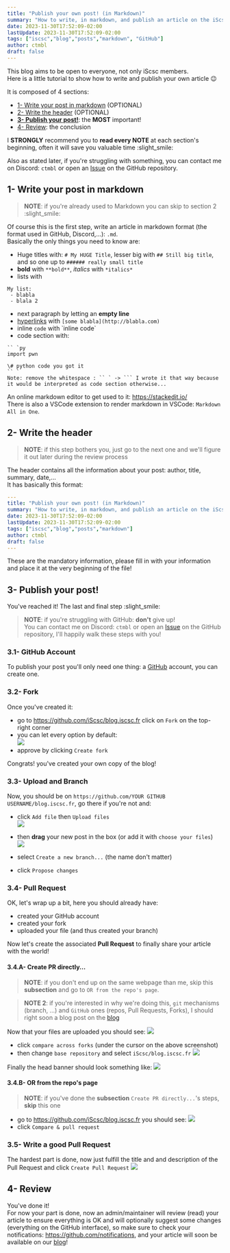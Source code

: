 ```yaml
---
title: "Publish your own post! (in Markdown)"
summary: "How to write, in markdown, and publish an article on the iScsc blog through GitHub's Pull Requests"
date: 2023-11-30T17:52:09-02:00
lastUpdate: 2023-11-30T17:52:09-02:00
tags: ["iscsc","blog","posts","markdown", "GitHub"]
author: ctmbl
draft: false
---
```


This blog aims to be open to everyone, not only iScsc members.  
Here is a little tutorial to show how to write and publish your own article :wink:

It is composed of 4 sections:
<!--more-->
- [1- Write your post in markdown](#1--write-your-post-in-markdown) (OPTIONAL)
- [2- Write the header](#2--write-the-header) (OPTIONAL)
- **[3- Publish your post!](#3--publish-your-post)**: the **MOST** important!
- [4- Review](#4--review): the conclusion


I **STRONGLY** recommend you to **read every NOTE** at each section's beginning, often it will save you valuable time :slight_smile:

Also as stated later, if you're struggling with something, you can contact me on Discord: `ctmbl` or open an [Issue](https://github.com/iScsc/blog.iscsc.fr/issues) on the GitHub repository.

## 1- Write your post in markdown
> **NOTE**: if you're already used to Markdown you can skip to section 2 :slight_smile:

Of course this is the first step, write an article in markdown format (the format used in GitHub, Discord,...): `.md`.  
Basically the only things you need to know are:
 - Huge titles with: `# My HUGE Title`, lesser big with `## Still big title`, and so one up to `###### really small title`
 - **bold** with `**bold**`, *italics* with `*italics*`
 - lists with 
```
My list:
 - blabla
 - blala 2
```
 - next paragraph by letting an **empty line**
 - [hyperlinks](https://developer.mozilla.org/en-US/docs/Learn/Common_questions/Web_mechanics/What_are_hyperlinks) with `[some blabla](http://blabla.com)`
 - inline `code` with \`inline code\`
 - code section with:  
```
`` `py  
import pwn   
   
\# python code you got it  
`` `
Note: remove the whitespace : `` ` -> ``` I wrote it that way because it would be interpreted as code section otherwise...
```
An online markdown editor to get used to it: https://stackedit.io/  
There is also a VSCode extension to render markdown in VSCode: `Markdown All in One`.

## 2- Write the header
> **NOTE**: if this step bothers you, just go to the next one and we'll figure it out later during the review process

The header contains all the information about your post: author, title, summary, date,...  
It has basically this format:
```yml
---
title: "Publish your own post! (in Markdown)"
summary: "How to write, in markdown, and publish an article on the iScsc blog through GitHub's Pull Requests"
date: 2023-11-30T17:52:09-02:00
lastUpdate: 2023-11-30T17:52:09-02:00
tags: ["iscsc","blog","posts","markdown"]
author: ctmbl
draft: false
---
```
These are the mandatory information, please fill in with your information and place it at the very beginning of the file!

## 3- Publish your post!
You've reached it! The last and final step :slight_smile:

> **NOTE**: if you're struggling with GitHub: **don't** give up!  
> You can contact me on Discord: `ctmbl` or open an [Issue](https://github.com/iScsc/blog.iscsc.fr/issues) on the GitHub repository, I'll happily walk these steps with you!

### 3.1- GitHub Account
To publish your post you'll only need one thing: a [GitHub](https://github.com) account, you can create one.

### 3.2- Fork
Once you've created it:
- go to https://github.com/iScsc/blog.iscsc.fr click on `Fork` on the top-right corner
- you can let every option by default:  
![](1-create-fork.png)
- approve by clicking `Create fork`  


Congrats! you've created your own copy of the blog!

### 3.3- Upload and Branch
Now, you should be on `https://github.com/YOUR GITHUB USERNAME/blog.iscsc.fr`, go there if you're not and:
- click `Add file` then `Upload files`  
![](2-upload-files.png)

- then **drag** your new post in the box (or add it with `choose your files`)  
![](3-propose-changes.png)
- select `Create a new branch...` (the name don't matter)
- click `Propose changes`

### 3.4- Pull Request
OK, let's wrap up a bit, here you should already have: 
- created your GitHub account
- created your fork
- uploaded your file (and thus created your branch)

Now let's create the associated **Pull Request** to finally share your article with the world!

#### 3.4.A- Create PR directly...
> **NOTE**: if you don't end up on the same webpage than me, skip this **subsection** and go to `OR from the repo's page`.

> **NOTE 2**: if you're interested in why we're doing this, `git` mechanisms (branch, ...) and `GitHub` ones (repos, Pull Requests, Forks), I should right soon a blog post on the [blog](https://iscsc.fr)

Now that your files are uploaded you should see:
![](4a1-compare-across-forks.png)
- click `compare across forks` (under the cursor on the above screenshot)
- then change `base repository` and select `iScsc/blog.iscsc.fr`
![](4a2-choose-iscsc-repo.png)

Finally the head banner should look something like:
![](4a3-final-merge-diff.png)



#### 3.4.B- OR from the repo's page
> **NOTE**: if you've done the **subsection** `Create PR directly...`'s steps, **skip** this one

- go to https://github.com/iScsc/blog.iscsc.fr you should see: 
![](4b-alternative-pr.png)
- click `Compare & pull request`

### 3.5- Write a good Pull Request
The hardest part is done, now just fulfill the title and and description of the Pull Request and click `Create Pull Request`
![](5-pr-title-description.png)

## 4- Review
You've done it!  
For now your part is done, now an admin/maintainer will review (read) your article to ensure everything is OK and will optionally suggest some changes (everything on the GitHub interface), so make sure to check your notifications: https://github.com/notifications, and your article will soon be available on our [blog](https://iscsc.fr)!
